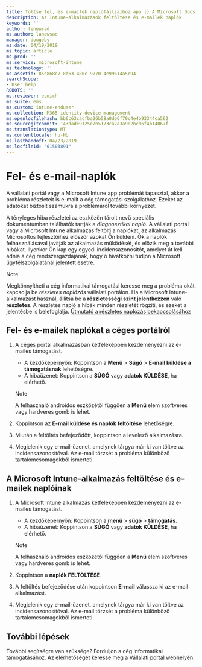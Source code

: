 ```yaml
---
title: Töltse fel, és e-mailek naplófájljaihoz app |} A Microsoft Docs
description: Az Intune-alkalmazások feltöltése és e-mailek naplók
keywords: ''
author: lenewsad
ms.author: lanewsad
manager: dougeby
ms.date: 04/19/2019
ms.topic: article
ms.prod: ''
ms.service: microsoft-intune
ms.technology: ''
ms.assetid: 85c868e7-8d63-480c-9770-4e99614a5c94
searchScope:
- User help
ROBOTS: ''
ms.reviewer: esmich
ms.suite: ems
ms.custom: intune-enduser
ms.collection: M365-identity-device-management
ms.openlocfilehash: bb6c63cacfba26b58a0de6f70c4e4b93344ca562
ms.sourcegitcommit: 143dade9125e7b5173ca2a3a902bcd6f4b14067f
ms.translationtype: MT
ms.contentlocale: hu-HU
ms.lasthandoff: 04/23/2019
ms.locfileid: "61503891"
---
```

# <a name="upload-and-email-logs"></a>Fel- és e-mail-naplók  

A vállalati portál vagy a Microsoft Intune app problémát tapasztal, akkor a probléma részleteit is e-mailt a cég támogatási szolgálathoz. Ezeket az adatokat biztosít számukra a problémáról további környezet.  

A tényleges hiba részletei az eszközön tárolt nevű speciális dokumentumban találhatók tartják a _diagnosztikai napló_. A vállalati portál vagy a Microsoft Intune alkalmazás feltölti a naplókat, az alkalmazás Microsoftos fejlesztőihez először azokat Ön küldeni. Ők a naplók felhasználásával javítják az alkalmazás működését, és előzik meg a további hibákat. Ilyenkor Ön kap egy egyedi incidensazonosítót, amelyet át kell adnia a cég rendszergazdájának, hogy ő hivatkozni tudjon a Microsoft ügyfélszolgálatánál jelentett esetre.  

> [!Note]
> Megkönnyítheti a cég informatikai támogatási keresse meg a probléma okát, kapcsolja be _részletes naplózás_ vállalati portálon. Ha a Microsoft Intune-alkalmazást használ, állítsa be a **részletességi szint jelentkezzen** való **részletes**. A részletes napló a hibák minden részletét rögzíti, és ezeket a jelentésbe is belefoglalja. [Útmutató a részletes naplózás bekapcsolásához](use-verbose-logging-to-help-your-it-administrator-fix-device-issues-android.md)  

## <a name="upload-and-email-logs-from-company-portal"></a>Fel- és e-mailek naplókat a céges portálról  

1.  A céges portál alkalmazásban kétféleképpen kezdeményezni az e-mailes támogatást.
    * A kezdőképernyőn: Koppintson a **Menü** > **Súgó** > **E-mail küldése a támogatásnak** lehetőségre.  
    * A hibaüzenet: Koppintson a **SÚGÓ** vagy **adatok KÜLDÉSE**, ha elérhető.  

    > [!NOTE]
    > A felhasználó androidos eszközétől függően a **Menü** elem szoftveres vagy hardveres gomb is lehet.  

3.  Koppintson az **E-mail küldése és naplók feltöltése** lehetőségre.  
4.  Miután a feltöltés befejeződött, koppintson a levelező alkalmazásra. 
5. Megjelenik egy e-mail-üzenet, amelynek tárgya már ki van töltve az incidensazonosítóval. Az e-mail törzsét a probléma különböző tartalomcsomagokból ismerteti.    


 ## <a name="upload-and-email-logs-from-microsoft-intune-app"></a>A Microsoft Intune-alkalmazás feltöltése és e-mailek naplóinak   

1.  A Microsoft Intune alkalmazás kétféleképpen kezdeményezni az e-mailes támogatást.  
    * A kezdőképernyőn: Koppintson a **menü** > **súgó** > **támogatás**.  
    * A hibaüzenet: Koppintson a **SÚGÓ** vagy **adatok KÜLDÉSE**, ha elérhető.  

    > [!NOTE]
    > A felhasználó androidos eszközétől függően a **Menü** elem szoftveres vagy hardveres gomb is lehet.

3.  Koppintson a **naplók FELTÖLTÉSE**.  
4.  A feltöltés befejeződése után koppintson **E-mail** válassza ki az e-mail alkalmazást.  
5. Megjelenik egy e-mail-üzenet, amelynek tárgya már ki van töltve az incidensazonosítóval. Az e-mail törzsét a probléma különböző tartalomcsomagokból ismerteti.  

## <a name="next-steps"></a>További lépések  

További segítségre van szüksége? Forduljon a cég informatikai támogatásához. Az elérhetőségét keresse meg a [Vállalati portál webhelyén](https://go.microsoft.com/fwlink/?linkid=2010980).

